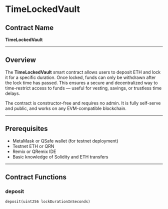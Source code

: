 # TimeLockedVault

## Contract Name  
**TimeLockedVault**

---

## Overview

The **TimeLockedVault** smart contract allows users to deposit ETH and lock it for a specific duration. Once locked, funds can only be withdrawn after the lock time has passed. This ensures a secure and decentralized way to time-restrict access to funds — useful for vesting, savings, or trustless time delays.

The contract is constructor-free and requires no admin. It is fully self-serve and public, and works on any EVM-compatible blockchain.

---

## Prerequisites

- MetaMask or QSafe wallet (for testnet deployment)
- Testnet ETH or QRN
- Remix or QRemix IDE
- Basic knowledge of Solidity and ETH transfers

---

## Contract Functions

### deposit

```solidity
deposit(uint256 lockDurationInSeconds)
